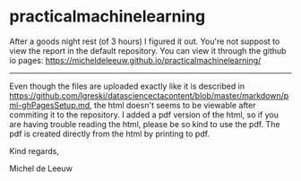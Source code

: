 # practicalmachinelearning

After a goods night rest (of 3 hours) I figured it out. You're not suppost to view the report in the default repository. You can view it through the github io pages: https://micheldeleeuw.github.io/practicalmachinelearning/ 

--------------------------------------------

Even though the files are uploaded exactly like it is described in https://github.com/lgreski/datasciencectacontent/blob/master/markdown/pml-ghPagesSetup.md, the html doesn't seems to be viewable after commiting it to the repository.
I added a pdf version of the html, so if you are having trouble reading the html, please be so kind to use the pdf. The pdf is created directly from the html by printing to pdf.

Kind regards,

Michel de Leeuw
